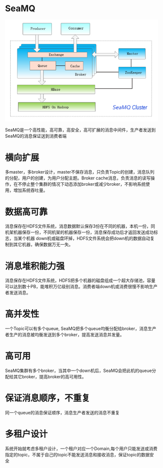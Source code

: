 # SeaMQ

<img src="/SeaMQ.jpg" alt="pic" style="max-width:100%;">



SeaMQ是一个高性能，高可靠，高安全，高可扩展的消息中间件，生产者发送到SeaMQ的消息保证送到消费者端

# 横向扩展
多master，多broker设计，master不保存消息，只负责Topic的创建，消息队列的分配，用户的创建，为用户分配主题。Broker cache消息，负责消息的读写操作，在不停止整个集群的情况下动态添加broker或减少broker，不影响系统使用，增加系统吞吐量。
    

# 数据高可靠

消息保存在HDFS文件系统，消息数据默认保存3份在不同的机器，本机一份，同机架机器保存一份，不同机架的机器保存一份，消息保存成功后才返回发送成功标志，当某个机器 down机或磁盘环掉，HDFS文件系统会把down机的数据自动复制到其它机器，确保数据万无一失。


# 消息堆积能力强
消息保存在HDFS文件系统，HDFS把多个机器的磁盘组成一个超大存储池，容量可以达到数十PB，能堆积万亿级别消息。消费者端down机或消费很慢不影响生产者发送消息。

# 高并发性
一个Topic可以有多个queue, SeaMQ把多个queue均衡分配给broker，消息生产者生产的消息被均衡发送到多个broker，提高发送消息并发量。


# 高可用
SeaMQ集群有多个broker，当其中一个down机后，SeaMQ会把此机的queue分配给其它broker，提高broker的高可用性。

# 保证消息顺序，不重复
同一个queue的消息保证顺序，消息生产者发送的消息不重复

# 多租户设计
系统开始就考虑多租户设计，一个租户对应一个Domain,每个用户只能发送或消费指定的topic，不属于自己的topic不能发送消息和接收消息，保证topic的数据安全
